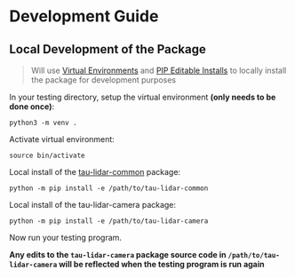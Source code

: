 # Development Guide

## Local Development of the Package

> Will use [Virtual Environments](https://docs.python.org/3/tutorial/venv.html) and [PIP Editable Installs](https://pip.pypa.io/en/latest/reference/pip_install/#editable-installs) to locally install the package for development purposes

In your testing directory, setup the virtual environment **(only needs to be done once)**:
```
python3 -m venv .
```

Activate virtual environment:
```
source bin/activate
```

Local install of the [tau-lidar-common](https://github.com/OnionIoT/tau-lidar-common) package:
```
python -m pip install -e /path/to/tau-lidar-common
```

Local install of the tau-lidar-camera package:
```
python -m pip install -e /path/to/tau-lidar-camera
```

Now run your testing program.

**Any edits to the `tau-lidar-camera` package source code in `/path/to/tau-lidar-camera` will be reflected when the testing program is run again**
